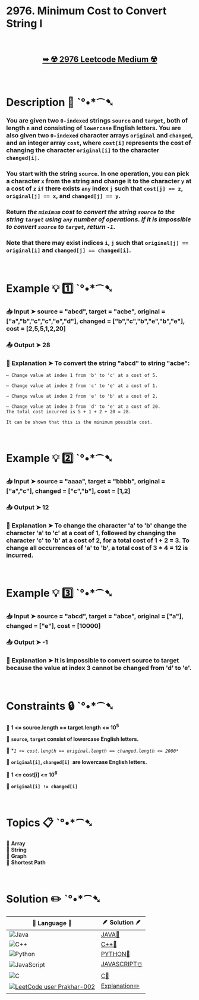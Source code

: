 # 2976. Minimum Cost to Convert String I

</br>

<h2 align="center"> 

<a href="https://leetcode.com/problems/minimum-cost-to-convert-string-i/description/?envType=daily-question&envId=2024-07-27"><strong>➥ ☢️ 2976 Leetcode Medium ☢️ </strong></a>
</h2>

</br>

# Description 📜 ˋ°•*⁀➷

### You are given two `0-indexed` strings `source` and `target`, both of length `n` and consisting of `lowercase` English letters. You are also given two `0-indexed` character arrays `original` and `changed`, and an integer array `cost`, where `cost[i]` represents the cost of changing the character `original[i]` to the character `changed[i]`.

### You start with the string `source`. In one operation, you can pick a character `x` from the string and change it to the character `y` at a cost of `z` `if` there exists `any` index `j` such that `cost[j] == z`, `original[j] == x`, and `changed[j] == y`.

### Return *the `minimum` cost to convert the string `source` to the string `target` using `any` number of operations. If it is impossible to convert `source` to `target`, return `-1`*.

### Note that there may exist indices `i`, `j` such that `original[j] == original[i]` and `changed[j] == changed[i]`.

</br>

# Example 💡 1️⃣ ˋ°•*⁀➷

  ### 📥 Input  ➤ source = "abcd", target = "acbe", original = ["a","b","c","c","e","d"], changed = ["b","c","b","e","b","e"], cost = [2,5,5,1,2,20]

  ### 📤 Output  ➤ 28

  ### 🔦 Explanation  ➤ To convert the string "abcd" to string "acbe":
    ➺ Change value at index 1 from 'b' to 'c' at a cost of 5.
    
    ➺ Change value at index 2 from 'c' to 'e' at a cost of 1.
    
    ➺ Change value at index 2 from 'e' to 'b' at a cost of 2.
    
    ➺ Change value at index 3 from 'd' to 'e' at a cost of 20.
    The total cost incurred is 5 + 1 + 2 + 20 = 28.

    It can be shown that this is the minimum possible cost.

</br>

# Example 💡 2️⃣ ˋ°•*⁀➷

  ### 📥 Input ➤ source = "aaaa", target = "bbbb", original = ["a","c"], changed = ["c","b"], cost = [1,2]

  ### 📤 Output  ➤ 12

  ### 🔦 Explanation ➤ To change the character 'a' to 'b' change the character 'a' to 'c' at a cost of 1, followed by changing the character 'c' to 'b' at a cost of 2, for a total cost of 1 + 2 = 3. To change all occurrences of 'a' to 'b', a total cost of 3 * 4 = 12 is incurred.


</br>

# Example 💡 3️⃣ ˋ°•*⁀➷

  ### 📥 Input ➤ source = "abcd", target = "abce", original = ["a"], changed = ["e"], cost = [10000]

  ### 📤 Output  ➤ -1

  ### 🔦 Explanation  ➤ It is impossible to convert source to target because the value at index 3 cannot be changed from 'd' to 'e'.

</br>

# Constraints 🔒 ˋ°•*⁀➷

🔹 **1 <= source.length == target.length <= 10<sup>5</sup>** </br>

🔹 **`source`, `target` consist of lowercase English letters.** </br>

🔹 **`1 <= cost.length == original.length == changed.length <= 2000*`* </br>

🔹 **`original[i]`, `changed[i] `are lowercase English letters.** </br>

🔹 **1 <= cost[i] <= 10<sup>6</sup>** </br>

🔹 **`original[i] != changed[i]`** </br>

</br>

# Topics 📋 ˋ°•*⁀➷

🔸 **Array**  </br>
🔸 **String**  </br>
🔸 **Graph**  </br>
🔸 **Shortest Path**  </br>


</br>

# Solution ✏️ ˋ°•*⁀➷

| 📒 Language 📒  | 🪶 Solution 🪶 |
| ------------- | ------------- |
|  ![Java](https://img.shields.io/badge/java-%23ED8B00.svg?style=for-the-badge&logo=openjdk&logoColor=white)  | [JAVA🍁]() |
|  ![C++](https://img.shields.io/badge/c++-%2300599C.svg?style=for-the-badge&logo=c%2B%2B&logoColor=white)  | [C++🎲]()  |
|  ![Python](https://img.shields.io/badge/python-3670A0?style=for-the-badge&logo=python&logoColor=ffdd54)    | [PYTHON🍰]() |
| ![JavaScript](https://img.shields.io/badge/javascript-%23323330.svg?style=for-the-badge&logo=javascript&logoColor=%23F7DF1E)   | [JAVASCRIPT☃️]() |
|   ![C](https://img.shields.io/badge/c-%2300599C.svg?style=for-the-badge&logo=c&logoColor=white)   | [C💖]()  |
|  [![LeetCode user Prakhar-002](https://img.shields.io/badge/dynamic/json?style=for-the-badge&labelColor=black&color=%23ffa116&label=Solved&query=solvedOverTotal&url=https%3A%2F%2Fleetcode-badge.vercel.app%2Fapi%2Fusers%2FPrakhar-002&logo=leetcode&logoColor=yellow)](https://leetcode.com/Prakhar-002/)  | [Explanation✏️]()  |
